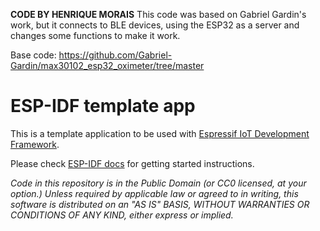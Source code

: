 **CODE BY HENRIQUE MORAIS**
This code was based on Gabriel Gardin's work, but it connects to BLE devices, using the ESP32 as a server and changes some functions to make it work.

Base code: https://github.com/Gabriel-Gardin/max30102_esp32_oximeter/tree/master

ESP-IDF template app
====================

This is a template application to be used with [Espressif IoT Development Framework](https://github.com/espressif/esp-idf).

Please check [ESP-IDF docs](https://docs.espressif.com/projects/esp-idf/en/latest/get-started/index.html) for getting started instructions.

*Code in this repository is in the Public Domain (or CC0 licensed, at your option.)
Unless required by applicable law or agreed to in writing, this
software is distributed on an "AS IS" BASIS, WITHOUT WARRANTIES OR
CONDITIONS OF ANY KIND, either express or implied.*
